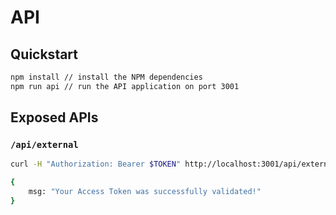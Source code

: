 # API

## Quickstart

```sh
npm install // install the NPM dependencies
npm run api // run the API application on port 3001
```

## Exposed APIs

### `/api/external`

```sh
curl -H "Authorization: Bearer $TOKEN" http://localhost:3001/api/external

{
    msg: "Your Access Token was successfully validated!"
}
```